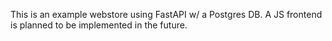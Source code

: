 This is an example webstore using FastAPI w/ a Postgres DB.
A JS frontend is planned to be implemented in the future.